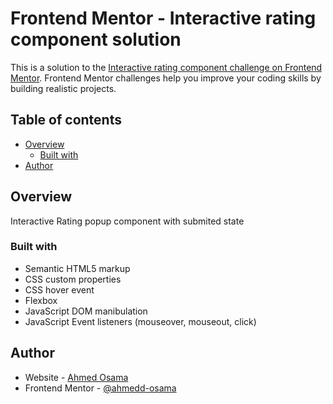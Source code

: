 # Frontend Mentor - Interactive rating component solution

This is a solution to the [Interactive rating component challenge on Frontend Mentor](https://www.frontendmentor.io/challenges/interactive-rating-component-koxpeBUmI). Frontend Mentor challenges help you improve your coding skills by building realistic projects. 

## Table of contents

- [Overview](#overview)
  - [Built with](#built-with)
- [Author](#author)

## Overview
Interactive Rating popup component with submited state
### Built with

- Semantic HTML5 markup   
- CSS custom properties   
- CSS hover event
- Flexbox   
- JavaScript DOM manibulation   
- JavaScript Event listeners (mouseover, mouseout, click)

## Author

- Website - [Ahmed Osama](https://www.https://github.com/ahmedd-osama)
- Frontend Mentor - [@ahmedd-osama](https://www.frontendmentor.io/profile/ahmedd-osama)